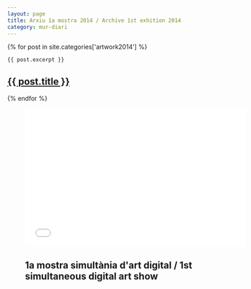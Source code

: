 ```yaml
---
layout: page
title: Arxiu 1a mostra 2014 / Archive 1st exhition 2014
category: mur-diari
---
```


<div class="posts clearfix">
  {% for post in site.categories['artwork2014'] %}
  <div class="post">

    {{ post.excerpt }}    

  <h2 class="post-title">
      <a href="{{ post.url }}">
        {{ post.title }}
      </a>
    </h2>
    <p class="text-center"><a href="{{ post.url }}"><i class="fa fa-lg fa-plus-square-o"></i></a></p>
    </div>
  {% endfor %}
</div>
<div id="video-show" class="related">
<figure class="text-center">
  <div class="embed-container">
    <iframe src="//player.vimeo.com/video/101696287?title=0&amp;portrait=0" width="500" height="314" frameborder="0" webkitallowfullscreen mozallowfullscreen allowfullscreen></iframe>
  </div>
  <figcaption>
    <h2 class="text-center">1a mostra simultània d'art digital / 1st simultaneous digital art show</h2>
  </figcaption>
</figure>
</div>